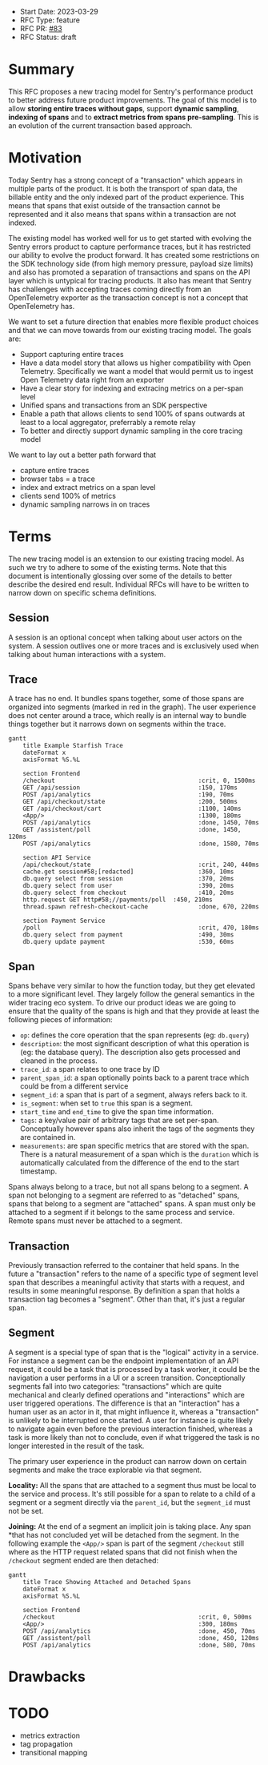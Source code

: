 - Start Date: 2023-03-29
- RFC Type: feature
- RFC PR: [#83](https://github.com/getsentry/rfcs/pull/83)
- RFC Status: draft

# Summary

This RFC proposes a new tracing model for Sentry's performance product to better
address future product improvements.  The goal of this model is to allow
**storing entire traces without gaps**, support **dynamic sampling**, **indexing
of spans** and to **extract metrics from spans pre-sampling**.  This is an
evolution of the current transaction based approach.

# Motivation

Today Sentry has a strong concept of a "transaction" which appears in multiple parts of the
product.  It is both the transport of span data, the billable entity and the only indexed
part of the product experience.  This means that spans that exist outside of the transaction
cannot be represented and it also means that spans within a transaction are not indexed.

The existing model has worked well for us to get started with evolving the Sentry errors
product to capture performance traces, but it has restricted our ability to evolve the product
forward.  It has created some restrictions on the SDK technology side (from high
memory pressure, payload size limits) and also has promoted a separation of transactions and
spans on the API layer which is untypical for tracing products.  It also has meant that Sentry
has challenges with accepting traces coming directly from an OpenTelemetry exporter as the
transaction concept is not a concept that OpenTelemetry has.

We want to set a future direction that enables more flexible product choices and that we can
move towards from our existing tracing model.  The goals are:

* Support capturing entire traces
* Have a data model story that allows us higher compatibility with Open Telemetry.  Specifically
  we want a model that would permit us to ingest Open Telemetry data right from an exporter
* Have a clear story for indexing and extracing metrics on a per-span level
* Unified spans and transactions from an SDK perspective
* Enable a path that allows clients to send 100% of spans outwards at least to a local aggregator,
  preferrably a remote relay
* To better and directly support dynamic sampling in the core tracing model

We want to lay out a better path forward that 

* capture entire traces
* browser tabs = a trace
* index and extract metrics on a span level
* clients send 100% of metrics
* dynamic sampling narrows in on traces

# Terms

The new tracing model is an extension to our existing tracing model.  As such we try to adhere
to some of the existing terms.  Note that this document is intentionally glossing over some of
the details to better describe the desired end result.  Individual RFCs will have to be written
to narrow down on specific schema definitions.

## Session

A session is an optional concept when talking about user actors on the system.  A
session outlives one or more traces and is exclusively used when talking about human
interactions with a system.

## Trace

A trace has no end.  It bundles spans together, some of those spans are organized
into segments (marked in red in the graph).  The user experience does not center
around a trace, which really is an internal way to bundle things together but it
narrows down on segments within the trace.

```mermaid
gantt
    title Example Starfish Trace
    dateFormat x
    axisFormat %S.%L

    section Frontend
    /checkout                                        :crit, 0, 1500ms
    GET /api/session                                 :150, 170ms
    POST /api/analytics                              :190, 70ms
    GET /api/checkout/state                          :200, 500ms
    GET /api/checkout/cart                           :1100, 140ms
    <App/>                                           :1300, 180ms
    POST /api/analytics                              :done, 1450, 70ms
    GET /assistent/poll                              :done, 1450, 120ms
    POST /api/analytics                              :done, 1580, 70ms

    section API Service
    /api/checkout/state                              :crit, 240, 440ms
    cache.get session#58;[redacted]                  :360, 10ms
    db.query select from session                     :370, 20ms
    db.query select from user                        :390, 20ms
    db.query select from checkout                    :410, 20ms
    http.request GET http#58;//payments/poll  :450, 210ms
    thread.spawn refresh-checkout-cache              :done, 670, 220ms

    section Payment Service
    /poll                                            :crit, 470, 180ms
    db.query select from payment                     :490, 30ms
    db.query update payment                          :530, 60ms
```

## Span

Spans behave very similar to how the function today, but they get elevated to a more significant
level.  They largely follow the general semantics in the wider tracing eco system.  To drive
our product ideas we are going to ensure that the quality of the spans is high and that they
provide at least the following pieces of information:

* `op`: defines the core operation that the span represents (eg: `db.query`)
* `description`: the most significant description of what this operation is (eg: the database query).
  The description also gets processed and cleaned in the process.
* `trace_id`: a span relates to one trace by ID
* `parent_span_id`: a span optionally points back to a parent trace which could be from a different
  service
* `segment_id`: a span that is part of a segment, always refers back to it.
* `is_segment`: when set to `true` this span is a segment.
* `start_time` and `end_time` to give the span time information.
* `tags`: a key/value pair of arbitrary tags that are set per-span.  Conceptually however spans
  also inherit the tags of the segments they are contained in.
* `measurements`: are span specific metrics that are stored with the span.  There is a natural
  measurement of a span which is the `duration` which is automatically calculated from the difference
  of the end to the start timestamp.

Spans always belong to a trace, but not all spans belong to a segment. A span not belonging to a
segment are referred to as "detached" spans, spans that belong to a segment are "attached" spans.
A span must only be attached to a segment if it belongs to the same process and service.  Remote
spans must never be attached to a segment.

## Transaction

Previously transaction referred to the container that held spans.  In the future a "transaction"
refers to the name of a specific type of segment level span that describes a meaningful activity
that starts with a request, and results in some meaningful response.  By definition a span that
holds a transaction tag becomes a "segment".  Other than that, it's just a regular span.

## Segment

A segment is a special type of span that is the "logical" activity in a service.  For instance a
segment can be the endpoint implementation of an API request, it could be a task that is processed
by a task worker, it could be the navigation a user performs in a UI or a screen transition.
Conceptionally segments fall into two categories: "transactions" which are quite mechanical and
clearly defined operations and "interactions" which are user triggered operations.  The difference
is that an "interaction" has a human user as an actor in it, that might influence it, whereas a
"transaction" is unlikely to be interrupted once started.  A user for instance is quite likely to
navigate again even before the previous interaction finished, whereas a task is more likely than not
to conclude, even if what triggered the task is no longer interested in the result of the task.

The primary user experience in the product can narrow down on certain segments and make the trace
explorable via that segment.

**Locality:** All the spans that are attached to a segment thus must be local to the service and process.  It's
still possible for a span to relate to a child of a segment or a segment directly via the `parent_id`,
but the `segment_id` must not be set.

**Joining:** At the end of a segment an implicit join is taking place.  Any span
*that has not concluded
yet will be detached from the segment.  In the following example the `<App/>`
span is part of the segment `/checkout` still where as the HTTP request related
spans that did not finish when the `/checkout` segment ended are then detached:

```mermaid
gantt
    title Trace Showing Attached and Detached Spans
    dateFormat x
    axisFormat %S.%L

    section Frontend
    /checkout                                        :crit, 0, 500ms
    <App/>                                           :300, 180ms
    POST /api/analytics                              :done, 450, 70ms
    GET /assistent/poll                              :done, 450, 120ms
    POST /api/analytics                              :done, 580, 70ms
```

# Drawbacks

# TODO

* metrics extraction
* tag propagation
* transitional mapping

